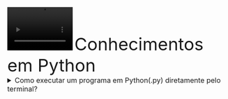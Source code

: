 





<video controls width="150" height="100">
    <source src="imagensDoProjeto/python2.mp4" type="video/mp4">
    Seu navegador não suporta o elemento de vídeo.
</video>
    <span style="font-size: 40px; text-align: center;">Conhecimentos em Python</span>


[//]: #

<!--
Abaixo foi inserido uma máscara para tornar todos os "summary" padrão,-->






<style>
  summary {
    font-size: 16px;
  }
</style>


<details>
<summary>Como executar um programa em Python(.py) diretamente pelo terminal? </summary>

</p>

Abra seu terminal de preferência(.cmd ou .shell) na pasta aonde encontra seu arquivo .py e digite:

</p>
<pan style = "color: yellow;" >$</pan>python <span style = "color: blue;">nomeDoSeuArquivo</span><span style = "color: yellow;">.py</span> 





</details>